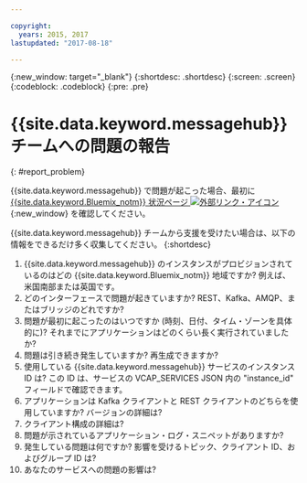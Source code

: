 ```yaml
---

copyright:
  years: 2015, 2017
lastupdated: "2017-08-18"

---
```


{:new_window: target="_blank"}
{:shortdesc: .shortdesc}
{:screen: .screen}
{:codeblock: .codeblock}
{:pre: .pre}



# {{site.data.keyword.messagehub}} チームへの問題の報告
{: #report_problem}

{{site.data.keyword.messagehub}} で問題が起こった場合、最初に [{{site.data.keyword.Bluemix_notm}} 状況ページ ![外部リンク・アイコン](../../icons/launch-glyph.svg "外部リンク・アイコン")](https://status.ng.bluemix.net/){:new_window} を確認してください。 

{{site.data.keyword.messagehub}} チームから支援を受けたい場合は、以下の情報をできるだけ多く収集してください。
{:shortdesc}

1. {{site.data.keyword.messagehub}} のインスタンスがプロビジョンされているのはどの {{site.data.keyword.Bluemix_notm}} 地域ですか? 例えば、米国南部または英国です。 
2. どのインターフェースで問題が起きていますか? REST、Kafka、AMQP、またはブリッジのどれですか?
3. 問題が最初に起こったのはいつですか (時刻、日付、タイム・ゾーンを具体的に)? それまでにアプリケーションはどのくらい長く実行されていましたか?
4. 問題は引き続き発生していますか? 再生成できますか?
5. 使用している {{site.data.keyword.messagehub}} サービスのインスタンス ID は?
この ID は、サービスの VCAP_SERVICES JSON 内の "instance_id" フィールドで確認できます。
6. アプリケーションは Kafka クライアントと REST クライアントのどちらを使用していますか? バージョンの詳細は?
7. クライアント構成の詳細は?
8. 問題が示されているアプリケーション・ログ・スニペットがありますか?
9. 発生している問題は何ですか? 影響を受けるトピック、クライアント ID、およびグループ ID は?
10. あなたのサービスへの問題の影響は?















